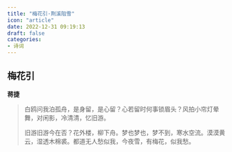 ```yaml
---
title: "梅花引·荆溪阻雪"
icon: "article"
date: 2022-12-31 09:19:13
draft: false
categories:
- 诗词
---
```


## 梅花引
**蒋捷**

> 白鸥问我泊孤舟，是身留，是心留？心若留时何事锁眉头？风拍小帘灯晕舞，对闲影，冷清清，忆旧游。
> 
> 旧游旧游今在否？花外楼，柳下舟。梦也梦也，梦不到，寒水空流。漠漠黄云，湿透木棉裘。都道无人愁似我，今夜雪，有梅花，似我愁。

